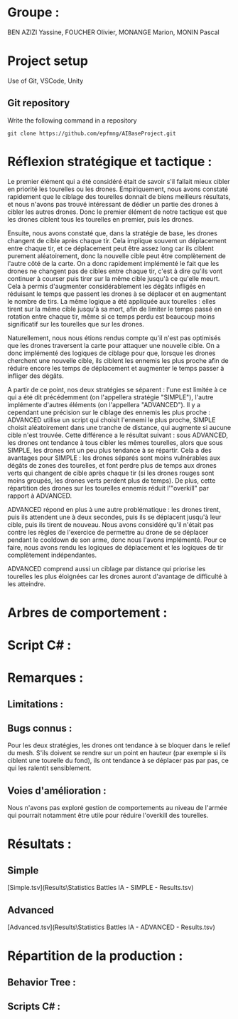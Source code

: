 # Groupe : 

BEN AZIZI Yassine, FOUCHER Olivier, MONANGE Marion, MONIN Pascal

# Project setup

Use of Git, VSCode, Unity

## Git repository
Write the following command in a repository
```
git clone https://github.com/epfmng/AIBaseProject.git
```

# Réflexion stratégique et tactique :
Le premier élément qui a été considéré était de savoir s'il fallait mieux cibler en priorité les tourelles ou les drones.
Empiriquement, nous avons constaté rapidement que le ciblage des tourelles donnait de biens meilleurs résultats, et nous n'avons pas trouvé intéressant de dédier un partie des drones à cibler les autres drones. Donc le premier élément de notre tactique est que les drones ciblent tous les tourelles en premier, puis les drones.

Ensuite, nous avons constaté que, dans la stratégie de base, les drones changent de cible après chaque tir. Cela implique souvent un déplacement entre chaque tir, et ce déplacement peut être assez long car ils ciblent purement aléatoirement, donc la nouvelle cible peut être complètement de l'autre côté de la carte. On a donc rapidement implémenté le fait que les drones ne changent pas de cibles entre chaque tir, c'est à dire qu'ils vont continuer à courser puis tirer sur la même cible jusqu'à ce qu'elle meurt. Cela à permis d'augmenter considérablement les dégâts infligés en réduisant le temps que passent les drones à se déplacer et en augmentant le nombre de tirs. La même logique a été appliquée aux tourelles : elles tirent sur la même cible jusqu'à sa mort, afin de limiter le temps passé en rotation entre chaque tir, même si ce temps perdu est beaucoup moins significatif sur les tourelles que sur les drones.

Naturellement, nous nous étions rendus compte qu'il n'est pas optimisés que les drones traversent la carte pour attaquer une nouvelle cible. On a donc implémenté des logiques de ciblage pour que, lorsque les drones cherchent une nouvelle cible, ils ciblent les ennemis les plus proche afin de réduire encore les temps de déplacement et augmenter le temps passer à infliger des dégâts.

A partir de ce point, nos deux stratégies se séparent : l'une est limitée à ce qui a été dit précédemment (on l'appellera stratégie "SIMPLE"), l'autre implémente d'autres éléments (on l'appellera "ADVANCED"). Il y a cependant une précision sur le ciblage des ennemis les plus proche : ADVANCED utilise un script qui choisit l'ennemi le plus proche, SIMPLE choisit aléatoirement dans une tranche de distance, qui augmente si aucune cible n'est trouvée. Cette différence a le résultat suivant : sous ADVANCED, les drones ont tendance à tous cibler les mêmes tourelles, alors que sous SIMPLE, les drones ont un peu plus tendance à se répartir. Cela a des avantages pour SIMPLE : les drones séparés sont moins vulnérables aux dégâts de zones des tourelles, et font perdre plus de temps aux drones verts qui changent de cible après chaque tir (si les drones rouges sont moins groupés, les drones verts perdent plus de temps). De plus, cette répartition des drones sur les tourelles ennemis réduit l'"overkill" par rapport à ADVANCED.

ADVANCED répond en plus à une autre problématique : les drones tirent, puis ils attendent une à deux secondes, puis ils se déplacent jusqu'à leur cible, puis ils tirent de nouveau. Nous avons considéré qu'il n'était pas contre les règles de l'exercice de permettre au drone de se déplacer pendant le cooldown de son arme, donc nous l'avons implémenté. Pour ce faire, nous avons rendu les logiques de déplacement et les logiques de tir complètement indépendantes.

ADVANCED comprend aussi un ciblage par distance qui priorise les tourelles les plus éloignées car les drones auront d'avantage de difficulté à les atteindre.

# Arbres de comportement :


# Script C# :



# Remarques :
## Limitations :

## Bugs connus :
Pour les deux stratégies, les drones ont tendance à se bloquer dans le relief du mesh. S'ils doivent se rendre sur un point en hauteur (par exemple si ils ciblent une tourelle du fond), ils ont tendance à se déplacer pas par pas, ce qui les ralentit sensiblement.

## Voies d'amélioration :
Nous n'avons pas exploré gestion de comportements au niveau de l'armée qui pourrait notamment être utile pour réduire l'overkill des tourelles.

# Résultats :
## Simple
[Simple.tsv](Results\Statistics Battles IA - SIMPLE - Results.tsv)

## Advanced
[Advanced.tsv](Results\Statistics Battles IA - ADVANCED - Results.tsv)

# Répartition de la production :
## Behavior Tree :

## Scripts C# :


